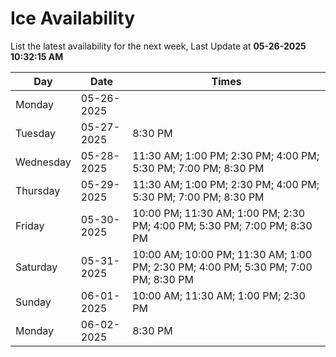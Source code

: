 # Ice Availability

List the latest availability for the next week, Last Update at **05-26-2025 10:32:15 AM**

| Day         | Date        | Times       |
| ----------- | ----------- | ----------- |
|Monday|05-26-2025||
|Tuesday|05-27-2025|8:30 PM|
|Wednesday|05-28-2025|11:30 AM; 1:00 PM; 2:30 PM; 4:00 PM; 5:30 PM; 7:00 PM; 8:30 PM|
|Thursday|05-29-2025|11:30 AM; 1:00 PM; 2:30 PM; 4:00 PM; 5:30 PM; 7:00 PM; 8:30 PM|
|Friday|05-30-2025|10:00 PM; 11:30 AM; 1:00 PM; 2:30 PM; 4:00 PM; 5:30 PM; 7:00 PM; 8:30 PM|
|Saturday|05-31-2025|10:00 AM; 10:00 PM; 11:30 AM; 1:00 PM; 2:30 PM; 4:00 PM; 5:30 PM; 7:00 PM; 8:30 PM|
|Sunday|06-01-2025|10:00 AM; 11:30 AM; 1:00 PM; 2:30 PM|
|Monday|06-02-2025|8:30 PM|
